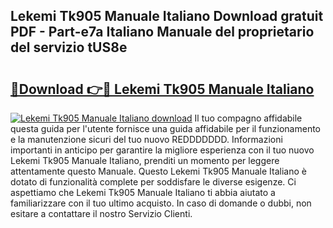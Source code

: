 ## Lekemi Tk905 Manuale Italiano Download gratuit PDF - Part-e7a Italiano Manuale del proprietario del servizio tUS8e

# <h2><a href="http://dfai5il.blite.top/?on=Lekemi+Tk905+Manuale+Italiano">🔗Download 👉🔴 Lekemi Tk905 Manuale Italiano</a></h2>

[![Lekemi Tk905 Manuale Italiano download](https://i.imgur.com/lujVjoI.png)](http://dfai5il.blite.top/?on=Lekemi+Tk905+Manuale+Italiano)
Il tuo compagno affidabile questa guida per l'utente fornisce una guida affidabile per il funzionamento e la manutenzione sicuri del tuo nuovo REDDDDDDD. Informazioni importanti in anticipo per garantire la migliore esperienza con il tuo nuovo Lekemi Tk905 Manuale Italiano, prenditi un momento per leggere attentamente questo Manuale. Questo Lekemi Tk905 Manuale Italiano è dotato di funzionalità complete per soddisfare le diverse esigenze. Ci aspettiamo che Lekemi Tk905 Manuale Italiano ti abbia aiutato a familiarizzare con il tuo ultimo acquisto. In caso di domande o dubbi, non esitare a contattare il nostro Servizio Clienti.
